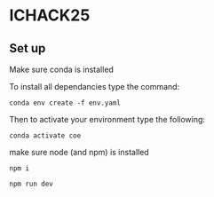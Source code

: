 # ICHACK25

## Set up

Make sure conda is installed 

To install all dependancies type the command:

```
conda env create -f env.yaml
```

Then to activate your environment type the following:

```
conda activate coe
```

make sure node (and npm) is installed

```
npm i
```

```
npm run dev
```